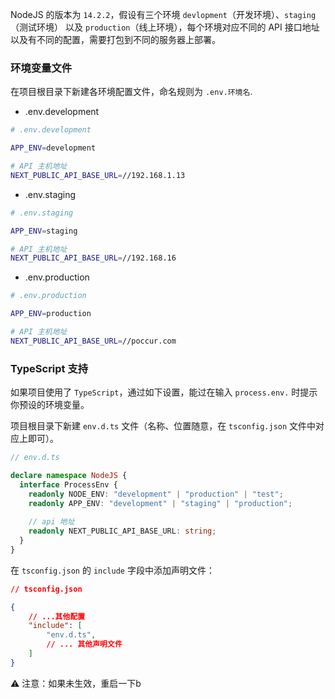 NodeJS 的版本为 `14.2.2`，假设有三个环境 `devlopment`（开发环境）、`staging`（测试环境） 以及 `production`（线上环境），每个环境对应不同的 API 接口地址以及有不同的配置，需要打包到不同的服务器上部署。

### 环境变量文件

在项目根目录下新建各环境配置文件，命名规则为 `.env.环境名`.

- .env.development

```bash
# .env.development

APP_ENV=development

# API 主机地址
NEXT_PUBLIC_API_BASE_URL=//192.168.1.13
```

- .env.staging

```bash
# .env.staging

APP_ENV=staging

# API 主机地址
NEXT_PUBLIC_API_BASE_URL=//192.168.16
```

- .env.production

```bash
# .env.production

APP_ENV=production

# API 主机地址
NEXT_PUBLIC_API_BASE_URL=//poccur.com
```

### TypeScript 支持

如果项目使用了 `TypeScript`，通过如下设置，能过在输入 `process.env.` 时提示你预设的环境变量。

项目根目录下新建 `env.d.ts` 文件（名称、位置随意，在 `tsconfig.json` 文件中对应上即可）。

```ts
// env.d.ts

declare namespace NodeJS {
  interface ProcessEnv {
    readonly NODE_ENV: "development" | "production" | "test";
    readonly APP_ENV: "development" | "staging" | "production";
    
    // api 地址
    readonly NEXT_PUBLIC_API_BASE_URL: string;
  }
}
```

在 `tsconfig.json` 的 `include` 字段中添加声明文件：

```json
// tsconfig.json

{
	// ...其他配置
	"include": [
		"env.d.ts",
		// ... 其他声明文件
	]
}
```

⚠️ 注意：如果未生效，重启一下b